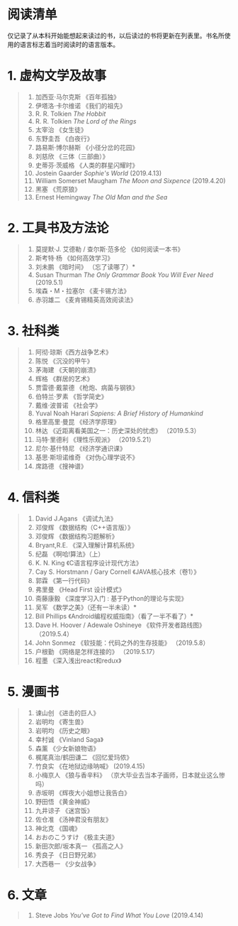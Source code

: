 # 阅读清单
仅记录了从本科开始能想起来读过的书，以后读过的书将更新在列表里。书名所使用的语言标志着当时阅读时的语言版本。

# 1. 虚构文学及故事

>1. 加西亚·马尔克斯 《百年孤独》
>2. 伊塔洛·卡尔维诺 《我们的祖先》
>3. R. R. Tolkien *The Hobbit*
>4. R. R. Tolkien _The Lord of the Rings_
>5. 太宰治 《女生徒》
>6. 东野圭吾 《白夜行》
>7. 路易斯·博尔赫斯 《小径分岔的花园》
>8. 刘慈欣 《三体（三部曲）》
>9. 史蒂芬·茨威格 《人类的群星闪耀时》
>10. Jostein Gaarder *Sophie's World* (2019.4.13)
>11. 	William Somerset Maugham *The Moon and Sixpence* (2019.4.20)
>12. 黑塞 《荒原狼》
>13. Ernest Hemingway *The Old Man and the Sea*

# 2. 工具书及方法论
>1. 莫提默·J. 艾德勒 / 查尔斯·范多伦 《如何阅读一本书》
>2. 斯考特·杨 《如何高效学习》
>3. 刘未鹏 《暗时间》 （忘了读哪了）*
>4. Susan Thurman *The Only Grammar Book You Will Ever Need* (2019.5.1)
>5. 埃森・M・拉塞尔 《麦卡锡方法》
>6. 赤羽雄二 《麦肯锡精英高效阅读法》

# 3. 社科类
>1. 阿彻·琼斯《西方战争艺术》
>2. 陈悦 《沉没的甲午》
>3. 茅海建 《天朝的崩溃》
>4. 辉格 《群居的艺术》
>5. 贾雷德·戴蒙德 《枪炮、病菌与钢铁》
>6. 伯特兰·罗素 《哲学简史》
>7. 戴维·波普诺 《社会学》
>8. Yuval Noah Harari *Sapiens: A Brief History of Humankind*
>9. 格里高里·曼昆 《经济学原理》
>10. 林达 《近距离看美国之一：历史深处的忧虑》 （2019.5.3）
>11. 马特·里德利 《理性乐观派》 （2019.5.21）
>12. 尼尔·基什特尼 《经济学通识课》
>13. 基思·斯坦诺维奇 《对伪心理学说不》
>14. 席路德 《搜神谱》

# 4. 信科类
>1. David J.Agans 《调试九法》
>2. 邓俊辉 《数据结构（C++语言版）》
>3. 邓俊辉 《数据结构习题解析》
>4. Bryant,R.E. 《深入理解计算机系统》
>5. 纪磊 《啊哈!算法》（上）
>6. K. N. King 《C语言程序设计现代方法》
>7. Cay S. Horstmann / Gary Cornell 《JAVA核心技术（卷1）》
>8. 郭霖 《第一行代码》
>9. 弗里曼 《Head First 设计模式》
>10. 斋藤康毅 《深度学习入门 : 基于Python的理论与实现》
>11. 吴军 《数学之美》（还有一半未读）*
>12. Bill Phillips 《Android编程权威指南》（看了一半不看了）*
>13. Dave H. Hoover / Adewale Oshineye 《软件开发者路线图》 （2019.5.4）
>14. John Sonmez 《软技能：代码之外的生存技能》 （2019.5.8）
>15. 户根勤 《网络是怎样连接的》 （2019.5.17）
>16. 程墨 《深入浅出react和redux》

# 5. 漫画书
>1. 谏山创 《进击的巨人》
>2. 岩明均 《寄生兽》
>3. 岩明均 《历史之眼》
>4. 幸村诚 《Vinland Saga》
>5. 森薰 《少女新娘物语》
>6. 梶尾真治/鹤田谦二 《回忆爱玛侬》
>7. 竹良实 《在地狱边缘呐喊》 (2019.4.15)
>8. 小梅京人 《狼与香辛料》 （京大毕业去当本子画师，日本就业这么惨吗）
>9. 赤坂明 《辉夜大小姐想让我告白》
>10. 野田悟 《黄金神威》
>11. 九井谅子 《迷宫饭》
>12. 佐仓准 《汤神君没有朋友》
>13. 神北克 《国魂》
>14. おおのこうすけ 《极主夫道》
>15. 新田次郎/坂本真一 《孤高之人》
>16. 秀良子 《日日野兄弟》
>17. 大西巷一 《少女战争》

# 6. 文章
>1. Steve Jobs *You've Got to Find What You Love* (2019.4.14)
